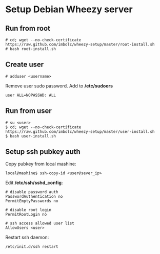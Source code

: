 Setup Debian Wheezy server
==========================

Run from root
-------------
    # cd; wget --no-check-certificate https://raw.github.com/imbolc/wheezy-setup/master/root-install.sh
    # bash root-install.sh

Create user
-----------
    # adduser <username>
    
Remove user sudo password. Add to **/etc/sudoers**

    user ALL=NOPASSWD: ALL


Run from user
-------------
    # su <user>
    $ cd; wget --no-check-certificate https://raw.github.com/imbolc/wheezy-setup/master/user-install.sh
    $ bash user-install.sh


Setup ssh pubkey auth
---------------------
Copy pubkey from local mashine:

    local@mashine$ ssh-copy-id <user@sever_ip>


Edit **/etc/ssh/sshd_config**:

    # disable password auth
    PasswordAuthentication no
    PermitEmptyPasswords no

    # disable root login
    PermitRootLogin no

    # ssh access allowed user list
    AllowUsers <user>

Restart ssh daemon: 

    /etc/init.d/ssh restart

